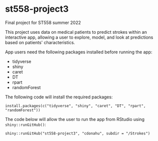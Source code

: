 # st558-project3
Final project for ST558 summer 2022


This project uses data on medical patients to predict strokes within an interactive app, allowing a user to explore, model, and look at predictions based on patients' characteristics. 

App users need the following packages installed before running the app:  
- tidyverse  
- shiny  
- caret  
- DT  
- rpart  
- randomForest

The following code will install the required packages:  
```
install.packages(c("tidyverse", "shiny", "caret", "DT", "rpart", "randomForest"))
```

The code below will allow the user to run the app from RStudio using `shiny::runGitHub()`:  
```
shiny::runGitHub("st558-project3", "cdonahu", subdir = "/Strokes")
```